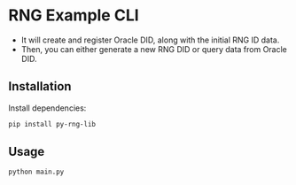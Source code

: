 # RNG Example CLI

- It will create and register Oracle DID, along with the initial RNG ID data.
- Then, you can either generate a new RNG DID or query data from Oracle DID.

## Installation

Install dependencies:

```bash
pip install py-rng-lib
```

## Usage

```bash
python main.py
```

